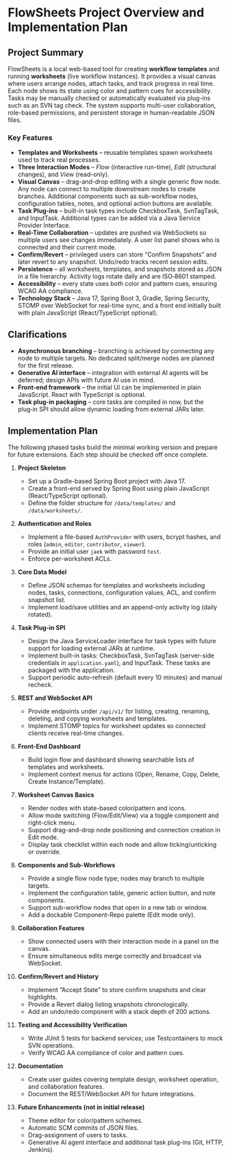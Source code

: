 # FlowSheets Project Overview and Implementation Plan

## Project Summary
FlowSheets is a local web-based tool for creating **workflow templates** and running **worksheets** (live workflow instances). It provides a visual canvas where users arrange nodes, attach tasks, and track progress in real time. Each node shows its state using color and pattern cues for accessibility. Tasks may be manually checked or automatically evaluated via plug-ins such as an SVN tag check. The system supports multi-user collaboration, role-based permissions, and persistent storage in human-readable JSON files.

### Key Features
- **Templates and Worksheets** – reusable templates spawn worksheets used to track real processes.
- **Three Interaction Modes** – *Flow* (interactive run-time), *Edit* (structural changes), and *View* (read-only).
- **Visual Canvas** – drag-and-drop editing with a single generic flow node. Any node can connect to multiple downstream nodes to create branches. Additional components such as sub-workflow nodes, configuration tables, notes, and optional action buttons are available.
- **Task Plug‑ins** – built-in task types include CheckboxTask, SvnTagTask, and InputTask. Additional types can be added via a Java Service Provider Interface.
- **Real-Time Collaboration** – updates are pushed via WebSockets so multiple users see changes immediately. A user list panel shows who is connected and their current mode.
- **Confirm/Revert** – privileged users can store “Confirm Snapshots” and later revert to any snapshot. Undo/redo tracks recent session edits.
- **Persistence** – all worksheets, templates, and snapshots stored as JSON in a file hierarchy. Activity logs rotate daily and are ISO‑8601 stamped.
- **Accessibility** – every state uses both color and pattern cues, ensuring WCAG AA compliance.
- **Technology Stack** – Java 17, Spring Boot 3, Gradle, Spring Security, STOMP over WebSocket for real-time sync, and a front end initially built with plain JavaScript (React/TypeScript optional).

## Clarifications
- **Asynchronous branching** – branching is achieved by connecting any node to multiple targets. No dedicated split/merge nodes are planned for the first release.
- **Generative AI interface** – integration with external AI agents will be deferred; design APIs with future AI use in mind.
- **Front-end framework** – the initial UI can be implemented in plain JavaScript. React with TypeScript is optional.
- **Task plug‑in packaging** – core tasks are compiled in now, but the plug‑in SPI should allow dynamic loading from external JARs later.

## Implementation Plan
The following phased tasks build the minimal working version and prepare for future extensions. Each step should be checked off once complete.

1. **Project Skeleton**
   - Set up a Gradle-based Spring Boot project with Java 17.
   - Create a front-end served by Spring Boot using plain JavaScript (React/TypeScript optional).
   - Define the folder structure for `/data/templates/` and `/data/worksheets/`.

2. **Authentication and Roles**
   - Implement a file-based `AuthProvider` with users, bcrypt hashes, and roles (`admin`, `editor`, `contributor`, `viewer`).
   - Provide an initial user `jaek` with password `test`.
   - Enforce per-worksheet ACLs.

3. **Core Data Model**
   - Define JSON schemas for templates and worksheets including nodes, tasks, connections, configuration values, ACL, and confirm snapshot list.
   - Implement load/save utilities and an append-only activity log (daily rotated).

4. **Task Plug‑in SPI**
   - Design the Java ServiceLoader interface for task types with future support for loading external JARs at runtime.
   - Implement built-in tasks: CheckboxTask, SvnTagTask (server-side credentials in `application.yaml`), and InputTask. These tasks are packaged with the application.
   - Support periodic auto-refresh (default every 10 minutes) and manual recheck.

5. **REST and WebSocket API**
   - Provide endpoints under `/api/v1/` for listing, creating, renaming, deleting, and copying worksheets and templates.
   - Implement STOMP topics for worksheet updates so connected clients receive real-time changes.

6. **Front-End Dashboard**
   - Build login flow and dashboard showing searchable lists of templates and worksheets.
   - Implement context menus for actions (Open, Rename, Copy, Delete, Create Instance/Template).

7. **Worksheet Canvas Basics**
   - Render nodes with state-based color/pattern and icons.
   - Allow mode switching (Flow/Edit/View) via a toggle component and right-click menu.
   - Support drag-and-drop node positioning and connection creation in Edit mode.
   - Display task checklist within each node and allow ticking/unticking or override.

8. **Components and Sub-Workflows**
   - Provide a single flow node type; nodes may branch to multiple targets.
   - Implement the configuration table, generic action button, and note components.
   - Support sub-workflow nodes that open in a new tab or window.
   - Add a dockable Component-Repo palette (Edit mode only).
9. **Collaboration Features**
   - Show connected users with their interaction mode in a panel on the canvas.
   - Ensure simultaneous edits merge correctly and broadcast via WebSocket.

10. **Confirm/Revert and History**
    - Implement “Accept State” to store confirm snapshots and clear highlights.
    - Provide a Revert dialog listing snapshots chronologically.
    - Add an undo/redo component with a stack depth of 200 actions.

11. **Testing and Accessibility Verification**
    - Write JUnit 5 tests for backend services; use Testcontainers to mock SVN operations.
    - Verify WCAG AA compliance of color and pattern cues.

12. **Documentation**
    - Create user guides covering template design, worksheet operation, and collaboration features.
    - Document the REST/WebSocket API for future integrations.

13. **Future Enhancements (not in initial release)**
    - Theme editor for color/pattern schemes.
    - Automatic SCM commits of JSON files.
    - Drag-assignment of users to tasks.
    - Generative AI agent interface and additional task plug-ins (Git, HTTP, Jenkins).

